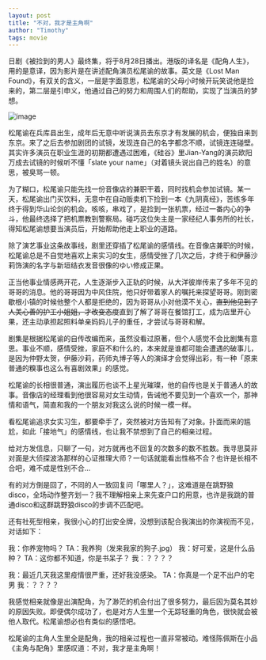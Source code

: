 ```yaml
---
layout: post
title: "不对，我才是主角啊"
author: "Timothy"
tags: movie 
---
```


日剧《被捡到的男人》最终集，将于8月28日播出。港版的译名是《配角人生》，用的是意译，因为影片是在讲述配角演员松尾谕的故事。英文是《Lost Man Found》，有双关的含义，一层是字面意思，松尾谕的父母小时候开玩笑说他是捡来的，第二层是引申义，他通过自己的努力和周围人们的帮助，实现了当演员的梦想。

![image](https://user-images.githubusercontent.com/106022681/187026730-ab02a79c-2111-49b2-b62c-731fd05770c4.png)

松尾谕在兵库县出生，成年后无意中听说演员去东京才有发展的机会，便独自来到东京。来了之后去参加剧团的试镜，发现连自己的名字都念不顺，试镜连连碰壁。其实许多演员在职业生涯的初期都遭遇过困难，《硅谷》里Jian-Yang的演员欧阳万成去试镜的时候听不懂「slate your name」（对着镜头说出自己的姓名）的意思，被臭骂一顿。

为了糊口，松尾谕只能先找一份音像店的兼职干着，同时找机会参加试镜。某一天，松尾谕出门买饮料，无意中在自动贩卖机下捡到一本《九阴真经》，苦练多年终于得到华山论剑的机会。咳咳，串戏了，是捡到一张机票，经过一番内心的争斗，他最终选择了把机票教到警察局。碰巧这位失主是一家经纪人事务所的社长，得知松尾谕想要当演员后，开始帮助他走上职业的道路。

除了演艺事业这条故事线，剧里还穿插了松尾谕的感情线。在音像店兼职的时候，松尾谕总是不自觉地喜欢上来实习的女生，感情受挫了几次之后，才终于和伊藤沙莉饰演的名字与新垣结衣发音很像的ゆい修成正果。

正当他事业情感两开花，人生逐渐步入正轨的时候，从大洋彼岸传来了多年不见的哥哥的消息。他的哥哥因为中风住院，他只好带着家人的嘱托来探望哥哥。刚到密歇根小镇的时候他整个人都是拒绝的，因为哥哥从小对他漠不关心，~~直到他见到了人美心善的护工小姐姐，才改变态度~~直到了解了哥哥在餐馆打工，成为店里开心果，还主动承担起照料单亲妈妈儿子的重任，才尝试与哥哥和解。

剧集是根据松尾谕的自传改编而来，虽然没看过原著，但个人感觉不会比剧集有意思。事业不顺，感情受挫，家庭不和什么的，本来就是谁都可能会遭遇的破事儿，是因为仲野太贺，伊藤沙莉，药师丸博子等人的演绎才会觉得出彩，有一种「原来普通的糗事也这么有喜剧效果」的感觉。

松尾谕的长相很普通，演出履历也谈不上星光璀璨，他的自传也是关于普通人的故事。音像店的经理看到他很容易对女生动情，告诫他不要见到一个喜欢一个，那神情和语气，简直和我的一个朋友对我这么说的时候一模一样。

看松尾谕追求女实习生，都要牵手了，突然被对方告知有了对象。扑面而来的尴尬，如此「接地气」的感情线，也让我不禁想到了自己的相亲过程。

给对方发信息，只聊了一句，对方就再也不回复的次数多的数不胜数。我寻思莫非对面是大侦探波洛那样的心证推理大师？一句话就能看出性格不合？也许是长相不合吧，难不成是性别不合...

有的对方倒是回了，不同的人一致回复问「哪里人？」，这难道是在跳野狼disco，全场动作整齐划一？我不理解相亲上来先查户口的用意，也许是我跳的普通disco和这群跳野狼disco的步调不匹配吧。

还有社死型相亲，我很小心的打出安全牌，没想到该配合我演出的你演视而不见，对话如下：

我：你养宠物吗？
TA：我养狗（发来我家的狗子.jpg）
我：好可爱，这是什么品种？
TA：这你都不知道，你是书呆子？
我：？？？？

我：最近几天我这里疫情很严重，还好我没感染。
TA：你真是一个足不出户的宅男
我：？？？？

我感觉相亲就像是出演配角，为了渺茫的机会付出了很多努力，最后因为莫名其妙的原因失败。即便偶尔成功了，也是对方人生里一个无踪轻重的角色，很快就会被他人取代。松尾谕想必也有类似的感悟吧。

松尾谕的主角人生里全是配角，我的相亲过程也一直非常被动。难怪陈佩斯在小品《主角与配角》里感叹道：不对，我才是主角啊！



















